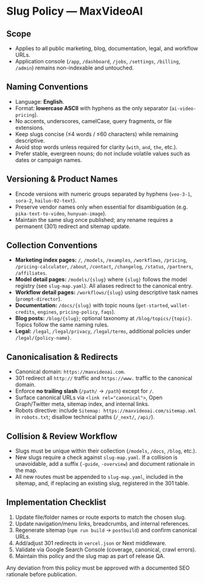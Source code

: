 # Slug Policy — MaxVideoAI

## Scope
- Applies to all public marketing, blog, documentation, legal, and workflow URLs.
- Application console (`/app`, `/dashboard`, `/jobs`, `/settings`, `/billing`, `/admin`) remains non-indexable and untouched.

## Naming Conventions
- Language: **English**.
- Format: **lowercase ASCII** with hyphens as the only separator (`ai-video-pricing`).
- No accents, underscores, camelCase, query fragments, or file extensions.
- Keep slugs concise (≤4 words / ≤60 characters) while remaining descriptive.
- Avoid stop words unless required for clarity (`with`, `and`, `the`, etc.).
- Prefer stable, evergreen nouns; do not include volatile values such as dates or campaign names.

## Versioning & Product Names
- Encode versions with numeric groups separated by hyphens (`veo-3-1`, `sora-2`, `hailuo-02-text`).
- Preserve vendor names only when essential for disambiguation (e.g. `pika-text-to-video`, `hunyuan-image`).
- Maintain the same slug once published; any rename requires a permanent (301) redirect and sitemap update.

## Collection Conventions
- **Marketing index pages:** `/`, `/models`, `/examples`, `/workflows`, `/pricing`, `/pricing-calculator`, `/about`, `/contact`, `/changelog`, `/status`, `/partners`, `/affiliates`.
- **Model detail pages:** `/models/{slug}` where `{slug}` follows the model registry (see `slug-map.yaml`). All aliases redirect to the canonical entry.
- **Workflow detail pages:** `/workflows/{slug}` using descriptive task names (`prompt-director`).
- **Documentation:** `/docs/{slug}` with topic nouns (`get-started`, `wallet-credits`, `engines`, `pricing-policy`, `faqs`).
- **Blog posts:** `/blog/{slug}`; optional taxonomy at `/blog/topics/{topic}`. Topics follow the same naming rules.
- **Legal:** `/legal`, `/legal/privacy`, `/legal/terms`, additional policies under `/legal/{policy-name}`.

## Canonicalisation & Redirects
- Canonical domain: `https://maxvideoai.com`.
- 301 redirect all `http://` traffic and `https://www.` traffic to the canonical domain.
- Enforce **no trailing slash** (`/path/` → `/path`) except for `/`.
- Surface canonical URLs via `<link rel="canonical">`, Open Graph/Twitter meta, sitemap index, and internal links.
- Robots directive: include `Sitemap: https://maxvideoai.com/sitemap.xml` in `robots.txt`; disallow technical paths (`/_next/`, `/api/`).

## Collision & Review Workflow
- Slugs must be unique within their collection (`/models`, `/docs`, `/blog`, etc.).
- New slugs require a check against `slug-map.yaml`. If a collision is unavoidable, add a suffix (`-guide`, `-overview`) and document rationale in the map.
- All new routes must be appended to `slug-map.yaml`, included in the sitemap, and, if replacing an existing slug, registered in the 301 table.

## Implementation Checklist
1. Update file/folder names or route exports to match the chosen slug.
2. Update navigation/menu links, breadcrumbs, and internal references.
3. Regenerate sitemap (`npm run build` → `postbuild`) and confirm canonical URLs.
4. Add/adjust 301 redirects in `vercel.json` or Next middleware.
5. Validate via Google Search Console (coverage, canonical, crawl errors).
6. Maintain this policy and the slug map as part of release QA.

Any deviation from this policy must be approved with a documented SEO rationale before publication.
